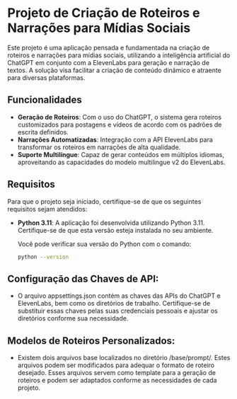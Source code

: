 # Projeto de Criação de Roteiros e Narrações para Mídias Sociais

Este projeto é uma aplicação pensada e fundamentada na criação de roteiros e narrações para mídias sociais, utilizando a inteligência artificial do ChatGPT em conjunto com a ElevenLabs para geração e narração de textos. A solução visa facilitar a criação de conteúdo dinâmico e atraente para diversas plataformas.

## Funcionalidades

- **Geração de Roteiros**: Com o uso do ChatGPT, o sistema gera roteiros customizados para postagens e vídeos de acordo com os padrões de escrita definidos.
- **Narrações Automatizadas**: Integração com a API ElevenLabs para transformar os roteiros em narrações de alta qualidade.
- **Suporte Multilíngue**: Capaz de gerar conteúdos em múltiplos idiomas, aproveitando as capacidades do modelo multilingue v2 do ElevenLabs.

## Requisitos

Para que o projeto seja iniciado, certifique-se de que os seguintes requisitos sejam atendidos:

- **Python 3.11**: A aplicação foi desenvolvida utilizando Python 3.11. Certifique-se de que esta versão esteja instalada no seu ambiente.
  
  Você pode verificar sua versão do Python com o comando:
  
  ```bash
  python --version
  ```

## Configuração das Chaves de API: 
- O arquivo appsettings.json contém as chaves das APIs do ChatGPT e ElevenLabs, bem como os diretórios de trabalho. Certifique-se de substituir essas chaves pelas suas credenciais pessoais e ajustar os diretórios conforme sua necessidade.

## Modelos de Roteiros Personalizados:
- Existem dois arquivos base localizados no diretório /base/prompt/. Estes arquivos podem ser modificados para adequar o formato de roteiro desejado.
Esses arquivos servem como template para a geração de roteiros e podem ser adaptados conforme as necessidades de cada projeto.
